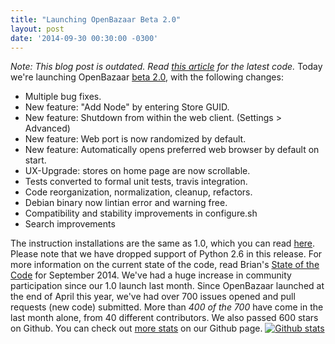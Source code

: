```yaml
---
title: "Launching OpenBazaar Beta 2.0" 
layout: post
date: '2014-09-30 00:30:00 -0300'
---
```

        
_Note: This blog post is outdated. Read [this article](https://blog.openbazaar.org/three-openbazaar-code-repositories-created/) for the latest code._ Today we're launching OpenBazaar [beta 2.0](https://github.com/OpenBazaar/OpenBazaar), with the following changes:

*   Multiple bug fixes.
*   New feature: "Add Node" by entering Store GUID.
*   New feature: Shutdown from within the web client. (Settings > Advanced)
*   New feature: Web port is now randomized by default.
*   New feature: Automatically opens preferred web browser by default on start.
*   UX-Upgrade: stores on home page are now scrollable.
*   Tests converted to formal unit tests, travis integration.
*   Code reorganization, normalization, cleanup, refactors.
*   Debian binary now lintian error and warning free.
*   Compatibility and stability improvements in configure.sh
*   Search improvements

The instruction installations are the same as 1.0, which you can read [here](https://blog.openbazaar.org/openbazaar-beta-1-0-tutorial/). Please note that we have dropped support of Python 2.6 in this release. For more information on the current state of the code, read Brian's [State of the Code](https://blog.openbazaar.org/openbazaar-state-of-the-code-september-2014) for September 2014. We've had a huge increase in community participation since our 1.0 launch last month. Since OpenBazaar launched at the end of April this year, we've had over 700 issues opened and pull requests (new code) submitted. More than _400 of the 700_ have come in the last month alone, from 40 different contributors. We also passed 600 stars on Github. You can check out [more stats](https://github.com/OpenBazaar/OpenBazaar/pulse/monthly) on our Github page. [![Github stats](https://blog.openbazaar.org/wp-content/uploads/2014/09/Screenshot-from-2014-09-30-142335.png)](https://blog.openbazaar.org/wp-content/uploads/2014/09/Screenshot-from-2014-09-30-142335.png)